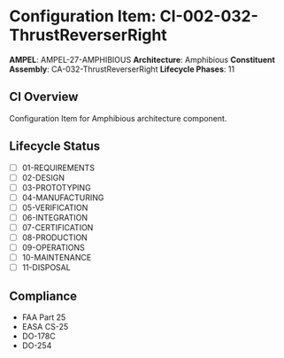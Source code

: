 # Configuration Item: CI-002-032-ThrustReverserRight

**AMPEL**: AMPEL-27-AMPHIBIOUS
**Architecture**: Amphibious
**Constituent Assembly**: CA-032-ThrustReverserRight
**Lifecycle Phases**: 11

## CI Overview
Configuration Item for Amphibious architecture component.

## Lifecycle Status
- [ ] 01-REQUIREMENTS
- [ ] 02-DESIGN
- [ ] 03-PROTOTYPING
- [ ] 04-MANUFACTURING
- [ ] 05-VERIFICATION
- [ ] 06-INTEGRATION
- [ ] 07-CERTIFICATION
- [ ] 08-PRODUCTION
- [ ] 09-OPERATIONS
- [ ] 10-MAINTENANCE
- [ ] 11-DISPOSAL

## Compliance
- FAA Part 25
- EASA CS-25
- DO-178C
- DO-254
